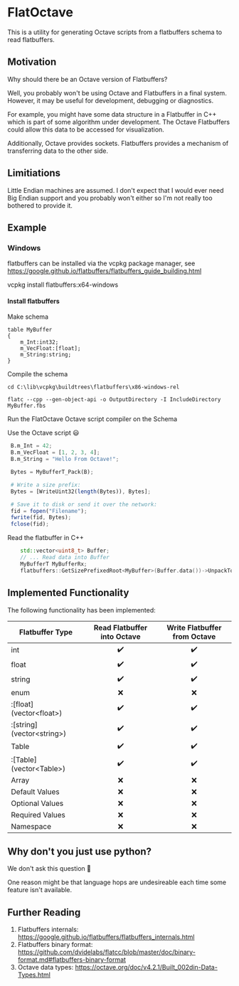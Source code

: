 # FlatOctave

This is a utility for generating Octave scripts from a flatbuffers schema to read flatbuffers.

## Motivation

Why should there be an Octave version of Flatbuffers?

Well, you probably won't be using Octave and Flatbuffers in a final system. However, it may be useful for development, debugging or diagnostics.

For example, you might have some data structure in a Flatbuffer in C++ which is part of some algorithm under development. The Octave Flatbuffers could allow this data to be accessed for visualization.

Additionally, Octave provides sockets. Flatbuffers provides a mechanism of transferring data to the other side.

## Limitiations

Little Endian machines are assumed. I don't expect that I would ever need Big Endian support and you probably won't either so I'm not really too bothered to provide it.

## Example

### Windows
flatbuffers can be installed via the vcpkg package manager, see https://google.github.io/flatbuffers/flatbuffers_guide_building.html

vcpkg install flatbuffers:x64-windows
#### Install flatbuffers


Make schema
```flatbuffer
table MyBuffer
{
    m_Int:int32;
    m_VecFloat:[float];
    m_String:string;
}
```
Compile the schema
```
cd C:\lib\vcpkg\buildtrees\flatbuffers\x86-windows-rel

flatc --cpp --gen-object-api -o OutputDirectory -I IncludeDirectory MyBuffer.fbs
```
Run the FlatOctave Octave script compiler on the Schema

Use the Octave script :smiley:

```Octave
 B.m_Int = 42;
 B.m_VecFloat = [1, 2, 3, 4];
 B.m_String = "Hello From Octave!";

 Bytes = MyBufferT_Pack(B);

 # Write a size prefix:
 Bytes = [WriteUint32(length(Bytes)), Bytes];

 # Save it to disk or send it over the network:
 fid = fopen("Filename");
 fwrite(fid, Bytes);
 fclose(fid);
```

Read the flatbuffer in C++
```cpp
    std::vector<uint8_t> Buffer;
    // ... Read data into Buffer
    MyBufferT MyBufferRx;
    flatbuffers::GetSizePrefixedRoot<MyBuffer>(Buffer.data())->UnpackTo(&MyBufferRx);
```

## Implemented Functionality
The following functionality has been implemented:

| Flatbuffer Type | Read Flatbuffer into Octave | Write Flatbuffer from Octave |
|---|:---:|:---:|
|int| :heavy_check_mark: | :heavy_check_mark: |
|float| :heavy_check_mark: | :heavy_check_mark: |
|string| :heavy_check_mark: | :heavy_check_mark: |
|enum | :x: | :x: |
|:[float] (vector&lt;float&gt;)| :heavy_check_mark: | :heavy_check_mark: |
|:[string] (vector&lt;string&gt;)| :heavy_check_mark: | :heavy_check_mark: |
|Table| :heavy_check_mark: | :heavy_check_mark:|
|:[Table] (vector&lt;Table&gt;)| :heavy_check_mark: | :heavy_check_mark: |
|Array| :x: | :x: |
|Default Values | :x: | :x:|
|Optional Values | :x: | :x:|
|Required Values | :x: | :x:|
|Namespace |:x:| :x: |


## Why don't you just use python?
We don't ask this question :see_no_evil:

One reason might be that language hops are undesireable each time some feature isn't available.

## Further Reading

1. Flatbuffers internals: https://google.github.io/flatbuffers/flatbuffers_internals.html
2. Flatbuffers binary format: https://github.com/dvidelabs/flatcc/blob/master/doc/binary-format.md#flatbuffers-binary-format
3. Octave data types: https://octave.org/doc/v4.2.1/Built_002din-Data-Types.html
